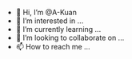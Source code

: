 - 👋 Hi, I’m @A-Kuan
- 👀 I’m interested in ...
- 🌱 I’m currently learning ...
- 💞️ I’m looking to collaborate on ...
- 📫 How to reach me ...

<!---
A-Kuan/A-Kuan is a ✨ special ✨ repository because its `README.md` (this file) appears on your GitHub profile.
You can click the Preview link to take a look at your changes.
--->

